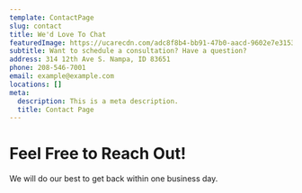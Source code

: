 ```yaml
---
template: ContactPage
slug: contact
title: We'd Love To Chat
featuredImage: https://ucarecdn.com/adc8f8b4-bb91-47b0-aacd-9602e7e31531/
subtitle: Want to schedule a consultation? Have a question?
address: 314 12th Ave S. Nampa, ID 83651
phone: 208-546-7001
email: example@example.com
locations: []
meta:
  description: This is a meta description.
  title: Contact Page
---
```


# Feel Free to Reach Out!

We will do our best to get back within one business day.



